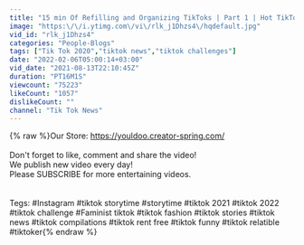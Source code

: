```yaml
---
title: "15 min Of Refilling and Organizing TikToks | Part 1 | Hot TikTok 2021"
image: "https:\/\/i.ytimg.com\/vi\/rlk_j1Dhzs4\/hqdefault.jpg"
vid_id: "rlk_j1Dhzs4"
categories: "People-Blogs"
tags: ["Tik Tok 2020","tiktok news","tiktok challenges"]
date: "2022-02-06T05:00:14+03:00"
vid_date: "2021-08-13T22:10:45Z"
duration: "PT16M1S"
viewcount: "75223"
likeCount: "1057"
dislikeCount: ""
channel: "Tik Tok News"
---
```

{% raw %}Our Store: <a rel="nofollow" target="blank" href="https://youldoo.creator-spring.com/">https://youldoo.creator-spring.com/</a><br /><br />Don't forget to like, comment and share the video!<br />We publish new video every day!<br />Please SUBSCRIBE for more entertaining videos.<br /><br /><br />Tegs: #Instagram #tiktok storytime #storytime #tiktok 2021 #tiktok 2022 #tiktok challenge #Faminist tiktok #tiktok fashion #tiktok stories #tiktok news #tiktok compilations #tiktok rent free #tiktok funny #tiktok relatible #tiktoker{% endraw %}
